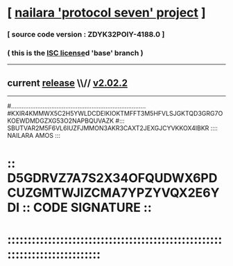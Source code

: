 
# [ [nailara 'protocol seven' project](http://nailara.network/) ]

### [ source code version : ZDYK32POIY-4188.0 ]

### ( this is the [ISC license](license)d 'base' branch )
---
## current [release](https://github.com/nailara-technologies/protocol-7/releases) \\\\// [v2.02.2](https://github.com/nailara-technologies/protocol-7/releases/tag/v2.02.2)
---

#.............................................................................
#KXIR4KMMWX5C2H5YWLDCDEIKIOKTMFFT3M5HFVLSJGKTQD3GRG7OKOEWDMDGZXG53O2NAPBQUVAZK
#::: SBUTVAR2M5F6VL6IUZFJMMON3AKR3CAXT2JEXGJCYVKKOX4IBKR :::: NAILARA AMOS :::
# :: D5GDRVZ7A7S2X34OFQUDWX6PDCUZGMTWJIZCMA7YPZYVQX2E6YDI :: CODE SIGNATURE ::
# ::::::::::::::::::::::::::::::::::::::::::::::::::::::::::::::::::::::::::::
